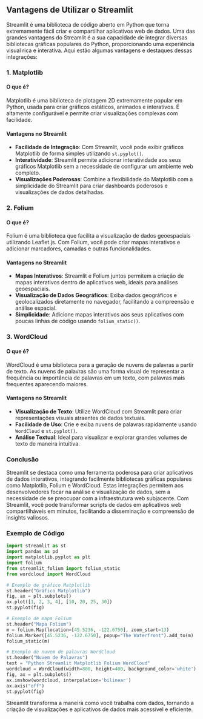 ## Vantagens de Utilizar o Streamlit

Streamlit é uma biblioteca de código aberto em Python que torna extremamente fácil criar e compartilhar aplicativos web de dados. Uma das grandes vantagens do Streamlit é a sua capacidade de integrar diversas bibliotecas gráficas populares do Python, proporcionando uma experiência visual rica e interativa. Aqui estão algumas vantagens e destaques dessas integrações:

### 1. Matplotlib

#### O que é?
Matplotlib é uma biblioteca de plotagem 2D extremamente popular em Python, usada para criar gráficos estáticos, animados e interativos. É altamente configurável e permite criar visualizações complexas com facilidade.

#### Vantagens no Streamlit
- **Facilidade de Integração**: Com Streamlit, você pode exibir gráficos Matplotlib de forma simples utilizando `st.pyplot()`.
- **Interatividade**: Streamlit permite adicionar interatividade aos seus gráficos Matplotlib sem a necessidade de configurar um ambiente web completo.
- **Visualizações Poderosas**: Combine a flexibilidade do Matplotlib com a simplicidade do Streamlit para criar dashboards poderosos e visualizações de dados detalhadas.

### 2. Folium

#### O que é?
Folium é uma biblioteca que facilita a visualização de dados geoespaciais utilizando Leaflet.js. Com Folium, você pode criar mapas interativos e adicionar marcadores, camadas e outras funcionalidades.

#### Vantagens no Streamlit
- **Mapas Interativos**: Streamlit e Folium juntos permitem a criação de mapas interativos dentro de aplicativos web, ideais para análises geoespaciais.
- **Visualização de Dados Geográficos**: Exiba dados geográficos e geolocalizados diretamente no navegador, facilitando a compreensão e análise espacial.
- **Simplicidade**: Adicione mapas interativos aos seus aplicativos com poucas linhas de código usando `folium_static()`.

### 3. WordCloud

#### O que é?
WordCloud é uma biblioteca para a geração de nuvens de palavras a partir de texto. As nuvens de palavras são uma forma visual de representar a frequência ou importância de palavras em um texto, com palavras mais frequentes aparecendo maiores.

#### Vantagens no Streamlit
- **Visualização de Texto**: Utilize WordCloud com Streamlit para criar representações visuais atraentes de dados textuais.
- **Facilidade de Uso**: Crie e exiba nuvens de palavras rapidamente usando `WordCloud` e `st.pyplot()`.
- **Análise Textual**: Ideal para visualizar e explorar grandes volumes de texto de maneira intuitiva.

### Conclusão

Streamlit se destaca como uma ferramenta poderosa para criar aplicativos de dados interativos, integrando facilmente bibliotecas gráficas populares como Matplotlib, Folium e WordCloud. Estas integrações permitem aos desenvolvedores focar na análise e visualização de dados, sem a necessidade de se preocupar com a infraestrutura web subjacente. Com Streamlit, você pode transformar scripts de dados em aplicativos web compartilháveis em minutos, facilitando a disseminação e compreensão de insights valiosos.

### Exemplo de Código

```python
import streamlit as st
import pandas as pd
import matplotlib.pyplot as plt
import folium
from streamlit_folium import folium_static
from wordcloud import WordCloud

# Exemplo de gráfico Matplotlib
st.header("Gráfico Matplotlib")
fig, ax = plt.subplots()
ax.plot([1, 2, 3, 4], [10, 20, 25, 30])
st.pyplot(fig)

# Exemplo de mapa Folium
st.header("Mapa Folium")
m = folium.Map(location=[45.5236, -122.6750], zoom_start=13)
folium.Marker([45.5236, -122.6750], popup="The Waterfront").add_to(m)
folium_static(m)

# Exemplo de nuvem de palavras WordCloud
st.header("Nuvem de Palavras")
text = "Python Streamlit Matplotlib Folium WordCloud"
wordcloud = WordCloud(width=800, height=400, background_color='white').generate(text)
fig, ax = plt.subplots()
ax.imshow(wordcloud, interpolation='bilinear')
ax.axis("off")
st.pyplot(fig)
```

Streamlit transforma a maneira como você trabalha com dados, tornando a criação de visualizações e aplicativos de dados mais acessível e eficiente.